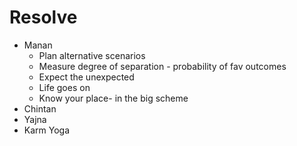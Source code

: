 # Resolve

- Manan
    - Plan alternative scenarios
    - Measure degree of separation - probability of fav outcomes
    - Expect the unexpected
    - Life goes on 
    - Know your place- in the big scheme
- Chintan
- Yajna
- Karm Yoga
